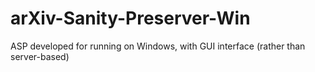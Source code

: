 # arXiv-Sanity-Preserver-Win
ASP developed for running on Windows, with GUI interface (rather than server-based)
